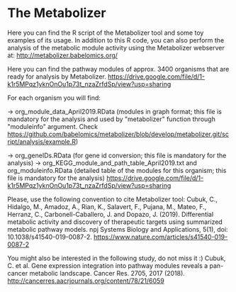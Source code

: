 # The Metabolizer

Here you can find the R script of the Metabolizer tool and some toy examples of its usage. 
In addition to this R code, you can also perform the analysis of the metabolic module activity using the Metabolizer webserver at: http://metabolizer.babelomics.org/

Here you can find the pathway modules of approx. 3400 organisms that are ready for analysis by Metabolizer. 
https://drive.google.com/file/d/1-k1r5MPqz1yknOnOu1p73t_nzaZrfdSp/view?usp=sharing

For each organism you will find: 

-> org_module_data_April2019.RData (modules in graph format; this file is mandatory for the analysis and used by "metabolizer" function through "moduleinfo" argument. Check https://github.com/babelomics/metabolizer/blob/develop/metabolizer.git/script/analysis/example.R)

-> org_geneIDs.RData (for gene id conversion; this file is mandatory for the analysis)
-> org_KEGG_module_and_path_table_April2019.txt and org_moduleinfo.RData (detailed table of the modules for this organism; this file is mandatory for the analysis)
https://drive.google.com/file/d/1-k1r5MPqz1yknOnOu1p73t_nzaZrfdSp/view?usp=sharing

Please, use the following convention to cite Metabolizer tool:
Cubuk, C., Hidalgo, M., Amadoz, A., Rian, K., Salavert, F., Pujana, M., Mateo, F., Herranz, C., Carbonell-Caballero, J. and Dopazo, J. (2019). Differential metabolic activity and discovery of therapeutic targets using summarized metabolic pathway models. npj Systems Biology and Applications, 5(1), doi: 10.1038/s41540-019-0087-2.
https://www.nature.com/articles/s41540-019-0087-2

You might also be interested in the following study, do not miss it :)
Cubuk, C. et al. Gene expression integration into pathway modules reveals a pan-cancer metabolic landscape. Cancer Res. 2705, 2017 (2018).
http://cancerres.aacrjournals.org/content/78/21/6059

